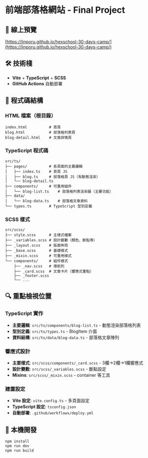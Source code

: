 # 前端部落格網站 - Final Project

## 🔗 線上預覽
[https://linporu.github.io/hexschool-30-days-camp/](https://linporu.github.io/hexschool-30-days-camp/)

## 🛠️ 技術棧
- **Vite** + **TypeScript** + **SCSS**
- **GitHub Actions** 自動部署

## 📁 程式碼結構

### HTML 檔案（根目錄）
```
index.html          # 首頁
blog.html           # 部落格列表頁
blog-detail.html    # 文章詳情頁
```

### TypeScript 程式碼
```
src/ts/
├── pages/          # 各頁面的主要邏輯
│   ├── index.ts    # 首頁 JS
│   ├── blog.ts     # 部落格頁 JS（有動態渲染）
│   └── blog-detail.ts
├── components/     # 可重用組件
│   └── blog-list.ts    # 部落格列表渲染器（主要功能）
├── data/
│   └── blog-data.ts    # 部落格文章資料
└── types.ts        # TypeScript 型別定義
```

### SCSS 樣式
```
src/scss/
├── style.scss      # 主樣式檔案
├── _variables.scss # 設計變數（顏色、斷點等）
├── _layout.scss    # 版面佈局
├── _base.scss      # 基礎樣式
├── _mixin.scss     # 可重用樣式
└── components/     # 組件樣式
    ├── _nav.scss   # 導航列
    ├── _card.scss  # 文章卡片（響應式重點）
    ├── _footer.scss
    └── ...
```

## 🔍 重點檢視位置

### TypeScript 實作
- **主要邏輯**: `src/ts/components/blog-list.ts` - 動態渲染部落格列表
- **型別定義**: `src/ts/types.ts` - BlogItem 介面
- **資料結構**: `src/ts/data/blog-data.ts` - 部落格文章陣列

### 響應式設計
- **主要樣式**: `src/scss/components/_card.scss` - 3欄→2欄→1欄響應式
- **設計變數**: `src/scss/_variables.scss` - 斷點設定
- **Mixins**: `src/scss/_mixin.scss` - container 等工具

### 建置設定
- **Vite 設定**: `vite.config.ts` - 多頁面設定
- **TypeScript 設定**: `tsconfig.json`
- **自動部署**: `.github/workflows/deploy.yml`

## 🚀 本機開發
```bash
npm install
npm run dev
npm run build
```
